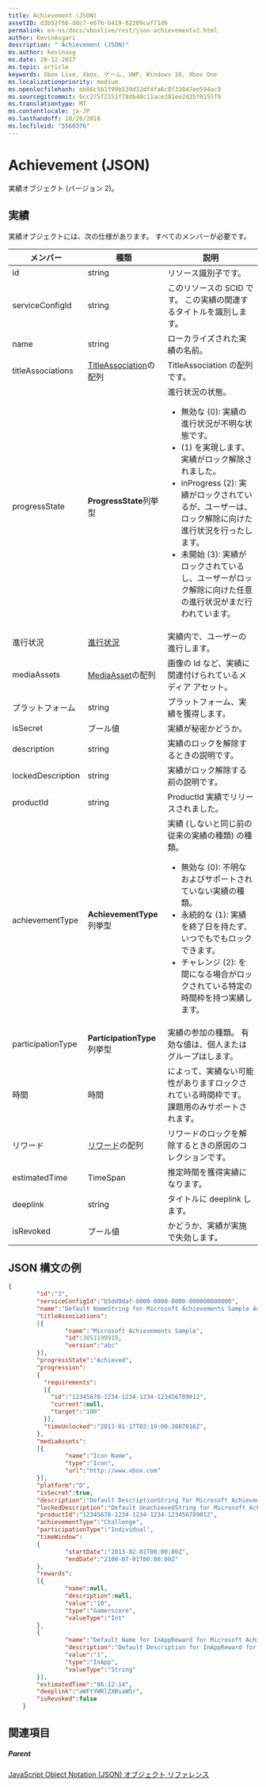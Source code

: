 ```yaml
---
title: Achievement (JSON)
assetID: d3b52f66-ddc7-e676-b419-82209caf71d6
permalink: en-us/docs/xboxlive/rest/json-achievementv2.html
author: KevinAsgari
description: " Achievement (JSON)"
ms.author: kevinasg
ms.date: 20-12-2017
ms.topic: article
keywords: Xbox Live, Xbox, ゲーム, UWP, Windows 10, Xbox One
ms.localizationpriority: medium
ms.openlocfilehash: eb86c5b1f99b539d32df4fa6c8f33847ee594ac9
ms.sourcegitcommit: 6cc275f2151f78db40c11ace381ee2d35f0155f9
ms.translationtype: MT
ms.contentlocale: ja-JP
ms.lasthandoff: 10/26/2018
ms.locfileid: "5560376"
---
```

# <a name="achievement-json"></a>Achievement (JSON)
実績オブジェクト (バージョン 2)。
<a id="ID4EN"></a>


## <a name="achievement"></a>実績

実績オブジェクトには、次の仕様があります。 すべてのメンバーが必要です。

| メンバー| 種類| 説明|
| --- | --- | --- |
| id| string| リソース識別子です。|
| serviceConfigId| string| このリソースの SCID です。 この実績の関連するタイトルを識別します。 |
| name| string| ローカライズされた実績の名前。|
| titleAssociations| [TitleAssociation](json-titleassociation.md)の配列| TitleAssociation の配列です。|
| progressState| **ProgressState**列挙型| 進行状況の状態。 <ul><li>無効な (0): 実績の進行状況が不明な状態です。</li><li>(1) を実現します。 実績がロック解除されました。</li><li>inProgress (2): 実績がロックされているが、ユーザーは、ロック解除に向けた進行状況を行ったします。</li><li>未開始 (3): 実績がロックされているし、ユーザーがロック解除に向けた任意の進行状況がまだ行われています。</li></ul> | 
| 進行状況| [進行状況](json-progression.md)| 実績内で、ユーザーの進行します。|
| mediaAssets| [MediaAsset](json-mediaasset.md)の配列| 画像の Id など、実績に関連付けられているメディア アセット。 |
| プラットフォーム| string| プラットフォーム、実績を獲得します。|
| isSecret| ブール値| 実績が秘密かどうか。|
| description| string| 実績のロックを解除するときの説明です。|
| lockedDescription| string| 実績がロック解除する前の説明です。|
| productId| string| ProductId 実績でリリースされました。|
| achievementType| **AchievementType**列挙型| 実績 (しないと同じ前の従来の実績の種類) の種類。 <ul><li>無効な (0): 不明なおよびサポートされていない実績の種類。</li><li>永続的な (1): 実績を終了日を持たず、いつでもでもロックできます。</li><li>チャレンジ (2): を間になる場合がロックされている特定の時間枠を持つ実績します。</li></ul> |
| participationType| **ParticipationType**列挙型| 実績の参加の種類。 有効な値は、個人またはグループはします。|
| 時間| 時間| によって、実績ない可能性がありますロックされている時間枠です。 課題用のみサポートされます。|
| リワード| [リワード](json-reward.md)の配列| リワードのロックを解除するときの原因のコレクションです。|
| estimatedTime| TimeSpan| 推定時間を獲得実績になります。|
| deeplink| string| タイトルに deeplink します。|
| isRevoked| ブール値| かどうか、実績が実施で失効します。|

<a id="ID4EIAAC"></a>


## <a name="sample-json-syntax"></a>JSON 構文の例


```json
{
        "id":"3",
        "serviceConfigId":"b5dd9daf-0000-0000-0000-000000000000",
        "name":"Default NameString for Microsoft Achievements Sample Achievement 3",
        "titleAssociations":
        [{
                "name":"Microsoft Achievements Sample",
                "id":3051199919,
                "version":"abc"
        }],
        "progressState":"Achieved",
        "progression":
        {
          "requirements":
          [{
            "id":"12345678-1234-1234-1234-123456789012",
            "current":null,
            "target":"100"
          }],
          "timeUnlocked":"2013-01-17T03:19:00.3087016Z",
        },
        "mediaAssets":
        [{
                "name":"Icon Name",
                "type":"Icon",
                "url":"http://www.xbox.com"
        }],
        "platform":"D",
        "isSecret":true,
        "description":"Default DescriptionString for Microsoft Achievements Sample Achievement 3",
        "lockedDescription":"Default UnachievedString for Microsoft Achievements Sample Achievement 3",
        "productId":"12345678-1234-1234-1234-123456789012",
        "achievementType":"Challenge",
        "participationType":"Individual",
        "timeWindow":
        {
                "startDate":"2013-02-01T00:00:00Z",
                "endDate":"2100-07-01T00:00:00Z"
        },
        "rewards":
        [{
                "name":null,
                "description":null,
                "value":"10",
                "type":"Gamerscore",
                "valueType":"Int"
        },
        {
                "name":"Default Name for InAppReward for Microsoft Achievements Sample Achievement 3",
                "description":"Default Description for InAppReward for Microsoft Achievements Sample Achievement 3",
                "value":"1",
                "type":"InApp",
                "valueType":"String"
        }],
        "estimatedTime":"06:12:14",
        "deeplink":"aWFtYWRlZXBsaW5r",
        "isRevoked":false
    }

```


<a id="ID4ERAAC"></a>


## <a name="see-also"></a>関連項目

<a id="ID4ETAAC"></a>


##### <a name="parent"></a>Parent

[JavaScript Object Notation (JSON) オブジェクト リファレンス](atoc-xboxlivews-reference-json.md)
